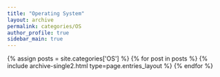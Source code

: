 ```yaml
---
title: "Operating System"
layout: archive
permalink: categories/OS
author_profile: true
sidebar_main: true
---
```



{% assign posts = site.categories['OS'] %}
{% for post in posts %} {% include archive-single2.html type=page.entries_layout %} {% endfor %}